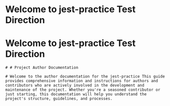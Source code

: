 # Welcome to  jest-practice Test Direction

	
	
# Welcome to  jest-practice Test Direction

	# # Project Author Documentation

	# Welcome to the author documentation for the jest-practice This guide provides comprehensive information and instructions for authors and contributors who are actively involved in the development and maintenance of the project. Whether you're a seasoned contributor or just starting, this documentation will help you understand the project's structure, guidelines, and processes.

	
	
